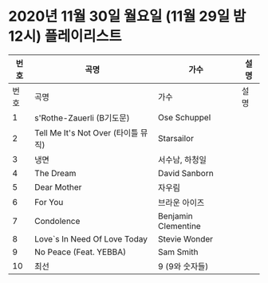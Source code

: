 # 2020년 11월 30일 월요일 (11월 29일 밤 12시) 플레이리스트

| 번호 | 곡명 | 가수 | 설명 |
|------|------|------|------|
| 번호 | 곡명 | 가수 | 설명 |
| 1 | s'Rothe-Zauerli (B기도문) | Ose Schuppel |  |
| 2 | Tell Me It's Not Over (타이틀 뮤직) | Starsailor |  |
| 3 | 냉면 | 서수남, 하청일 |  |
| 4 | The Dream | David Sanborn |  |
| 5 | Dear Mother | 자우림 |  |
| 6 | For You | 브라운 아이즈 |  |
| 7 | Condolence | Benjamin Clementine |  |
| 8 | Love`s In Need Of Love Today | Stevie Wonder |  |
| 9 | No Peace (Feat. YEBBA) | Sam Smith |  |
| 10 | 최선 | 9 (9와 숫자들) |  |
